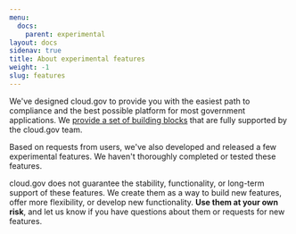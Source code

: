 ```yaml
---
menu:
  docs:
    parent: experimental
layout: docs
sidenav: true
title: About experimental features
weight: -1
slug: features
---
```

We've designed cloud.gov to provide you with the easiest path to compliance and the best possible platform for most government applications. We [provide a set of building blocks](/pricing/) that are fully supported by the cloud.gov team.

Based on requests from users, we've also developed and released a few experimental features. We haven't thoroughly completed or tested these features.

cloud.gov does not guarantee the stability, functionality, or long-term support of these features. We create them as a way to build new features, offer more flexibility, or develop new functionality. **Use them at your own risk**, and let us know if you have questions about them or requests for new features.
